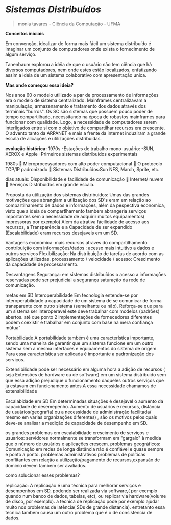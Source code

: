 # *Sistemas Distribuídos*
> monia tavares - Ciência da Computação - UFMA

**Conceitos iniciais**

Em convenção, idealizar de forma mais fácil um sistema distribuído é imaginar um conjunto de computadores onde exista o fornecimento de algum serviço.

Tanenbaum explorou a idéia de que o usuário não tem ciência que há diversos computadores, nem onde estes estão localizados, enfatizando assim a ideia de um sistema colaborativo com apresentação unica.

**Mas onde começou essa ideia?**

Nos anos 60 o modelo utilizado a par de processamento de informações era o modelo de sistema centralizado. Mainframes centralizavam a manipulação, armazenamento e tratamento dos dados através dos terminais "burros".
Os SC são sistemas que possuem pouco poder de tempo compartilhado, necessitando na época de  robustos mainframes para funcionar com qualidade. 
Logo, a necessidade de computadores serem interligados entre si com o objetivo de compartilhar recursos era crescente.
O advento tanto da ARPANET e mais a frente da internet induziram a grande escala de alicações e utilizações distribuídas.

**evolução histórica:**
   1970s
    -Estações de trabalho mono-usuário:
    -SUN, XEROX e Apple
    -Primeiros sistemas distribuídos experimentais

1980s
 Microprocessadores com alto poder computacional
 O protocolo TCP/IP padronizado
 Sistemas Distribuídos:Sun NFS, March, Sprite, etc.

dias atuais:
Disponibilidade e facilidade de comunicação
 Internet/ nuvem
 Serviços Distribuídos em grande escala.

Proposta da utilização dos sistemas distribuidos:
 Umas das grandes motivações que abrangiam a utilização dos SD's eram em relação ao compartilhamento de dados e informações, além da pespectiva economica, visto que a ideia de compartlhamento tambem abrangeria serviços importantes sem a necessidade de adquirir muitos equipamentos( impressoras por exemplo)
Alem da atrativa fácilidade de acesso aos recursos, a Transparência e a Capacidade de ser expandido (Escalabilidade) eram recursos desejaveis em um SD.


Vantagens 
economica: mais recursos atraves do compartilhamento
contribuição com informações/dados : acesso mais intuitivo a dados e outros serviços
Flexibilização: Na distribuição de tarefas de acordo com as aplicações utilizadas.
processamento / velocidade / acesso: Crescimento da capacidade de processamento.

Desvantagens
Segurança: em sistemas distribuídos o acesso a informações reservadas pode ser prejudicial a segurança
saturação da rede de comunicação.

metas em SD
Interoperabilidade
Em tecnologia entende-se por interoperabilidade a capacidade de um sistema de se comunicar de forma transparente com outro sistema (semelhante ou não). Reforça-se que para um sistema ser interoperavel este deve trabalhar com modelos (padrões) abertos.
até que ponto 2 implementações de fornecedores diferentes podem coexistir e trabalhar em conjunto com base na mera confiança mútua"

Portabilidade
A portabilidade também é uma característica importante, sendo uma maneira de garantir que um sistema funcione em um outro sistema sem a mesma interfaces e equipamentos do sistema de origem. Para essa característica ser aplicada é importante a padronização dos serviços.

Extensibilidade
pode ser necessário em alguma hora a adição de recursos ( seja Extensões de hardware ou de software) em um sistema distribuido sem que essa adição prejudique o funcionamento daqueles outros serviços que ja estavam em funcionamento antes.A essa necessidade chamamos de extensibilidade


Escalabidade em SD
Em determinadas situações é desejavel o aumento da capacidade de desemepenho. Aumento de usuários e recursos, distância de usuários(geografia) ou a necessidade de administração facilitada( mesmo em varias organizações diferentes) , são os motivos pelos quais deve-se analisar a medição de capacidade de desempenho em SD.

os grandes problemas em escalabilidade
crescimento de serviços e usuarios: servidores normalmente se transformam em "gargalo" à medida que o número de usuários e aplicações crescem.
problemas geográficos: Comunicação em redes de longa distância não é confiável e quase sempre é ponto a ponto. 
problemas administrativos:problemas de políticas conflitantes em relação a utilização/pagamento de recursos,expansão de dominio 
devem tambem ser avaliados.

como solucionar esses problemas?

replicação:
A replicação é uma técnica para melhorar serviços e desempenhos em SD, podendo ser realizada via software,( por exemplo quando num banco de dados, tabelas, etc), ou replicar via hardware(volume de disco, por exemplo).
a tecnica de replicação pode por exemplo ajudar muito nos problemas de latência( SDs de grande distancia). entretanto essa tecnica tambem causa um outro problema que é o de consistencia de dados.











